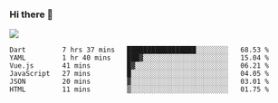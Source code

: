 ### Hi there 👋

<!--
**guozhigq/guozhigq** is a ✨ _special_ ✨ repository because its `README.md` (this file) appears on your GitHub profile.

Here are some ideas to get you started:

- 🔭 I’m currently working on ...
- 🌱 I’m currently learning ...
- 👯 I’m looking to collaborate on ...
- 🤔 I’m looking for help with ...
- 💬 Ask me about ...
- 📫 How to reach me: ...
- 😄 Pronouns: ...
- ⚡ Fun fact: ...
-->
![](https://github-readme-stats.vercel.app/api?username=guozhigq&show_icons=true)
<!--START_SECTION:waka-->

```text
Dart         7 hrs 37 mins   █████████████████░░░░░░░░   68.53 %
YAML         1 hr 40 mins    ███▓░░░░░░░░░░░░░░░░░░░░░   15.04 %
Vue.js       41 mins         █▓░░░░░░░░░░░░░░░░░░░░░░░   06.21 %
JavaScript   27 mins         █░░░░░░░░░░░░░░░░░░░░░░░░   04.05 %
JSON         20 mins         ▓░░░░░░░░░░░░░░░░░░░░░░░░   03.01 %
HTML         11 mins         ▒░░░░░░░░░░░░░░░░░░░░░░░░   01.75 %
```

<!--END_SECTION:waka-->
